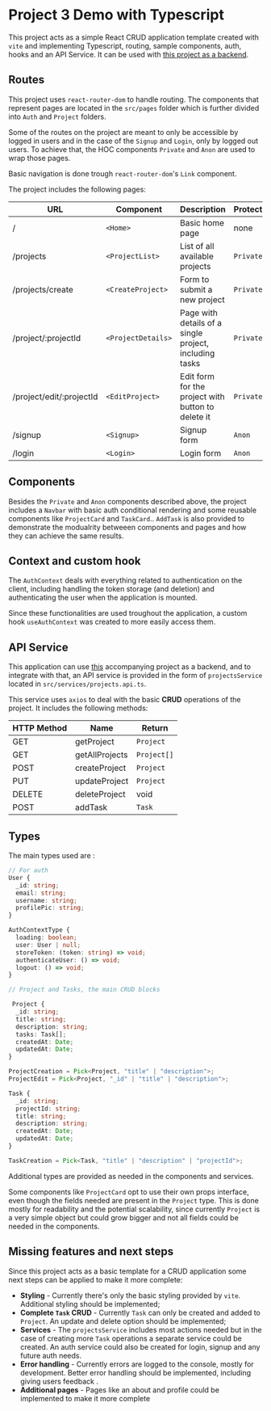 # Project 3 Demo with Typescript

This project acts as a simple React CRUD application template created with `vite` and implementing Typescript, routing, sample components, auth, hooks and an API Service.
It can be used with [this project as a backend](https://github.com/MrAFerreira/project_3_server).

## Routes

This project uses `react-router-dom` to handle routing. The components that represent pages are located in the `src/pages` folder which is further divided into `Auth` and `Project` folders.

Some of the routes on the project are meant to only be accessible by logged in users and in the case of the `Signup` and `Login`, only by logged out users. To achieve that, the HOC components `Private` and `Anon` are used to wrap those pages.

Basic navigation is done trough `react-router-dom`'s `Link` component.

The project includes the following pages:

| URL                      | Component          | Description                                            | Protection |
| ------------------------ | ------------------ | ------------------------------------------------------ | ---------- |
| /                        | `<Home>`           | Basic home page                                        | none       |
| /projects                | `<ProjectList>`    | List of all available projects                         | `Private`  |
| /projects/create         | `<CreateProject>`  | Form to submit a new project                           | `Private`  |
| /project/:projectId      | `<ProjectDetails>` | Page with details of a single project, including tasks | `Private`  |
| /project/edit/:projectId | `<EditProject>`    | Edit form for the project with button to delete it     | `Private`  |
| /signup                  | `<Signup>`         | Signup form                                            | `Anon`     |
| /login                   | `<Login>`          | Login form                                             | `Anon`     |

## Components

Besides the `Private` and `Anon` components described above, the project includes a `Navbar` with basic auth conditional rendering and some reusable components like `ProjectCard` and `TaskCard`..
`AddTask` is also provided to demonstrate the modualrity betweeen components and pages and how they can achieve the same results.

## Context and custom hook

The `AuthContext` deals with everything related to authentication on the client, including handling the token storage (and deletion) and authenticating the user when the application is mounted.

Since these functionalities are used troughout the application, a custom hook `useAuthContext` was created to more easily access them.

## API Service

This application can use [this](https://github.com/MrAFerreira/project_3_server) accompanying project as a backend, and to integrate with that, an API service is provided in the form of `projectsService` located in `src/services/projects.api.ts`.

This service uses `axios` to deal with the basic **CRUD** operations of the project. It includes the following methods:

| HTTP Method | Name           | Return      |
| ----------- | -------------- | ----------- |
| GET         | getProject     | `Project`   |
| GET         | getAllProjects | `Project[]` |
| POST        | createProject  | `Project`   |
| PUT         | updateProject  | `Project`   |
| DELETE      | deleteProject  | void        |
| POST        | addTask        | `Task`      |

## Types

The main types used are :

```ts
// For auth
User {
  _id: string;
  email: string;
  username: string;
  profilePic: string;
}

AuthContextType {
  loading: boolean;
  user: User | null;
  storeToken: (token: string) => void;
  authenticateUser: () => void;
  logout: () => void;
}

// Project and Tasks, the main CRUD blocks

 Project {
  _id: string;
  title: string;
  description: string;
  tasks: Task[];
  createdAt: Date;
  updatedAt: Date;
}

ProjectCreation = Pick<Project, "title" | "description">;
ProjectEdit = Pick<Project, "_id" | "title" | "description">;

Task {
  _id: string;
  projectId: string;
  title: string;
  description: string;
  createdAt: Date;
  updatedAt: Date;
}

TaskCreation = Pick<Task, "title" | "description" | "projectId">;
```

Additional types are provided as needed in the components and services.

Some components like `ProjectCard` opt to use their own props interface, even though the fields needed are present in the `Project` type. This is done mostly for readability and the potential scalability, since currently `Project` is a very simple object but could grow bigger and not all fields could be needed in the components.

## Missing features and next steps

Since this project acts as a basic template for a CRUD application some next steps can be applied to make it more complete:

- **Styling** - Currently there's only the basic styling provided by `vite`. Additional styling should be implemented;
- **Complete `Task` CRUD** - Currently `Task` can only be created and added to `Project`. An update and delete option should be implemented;
- **Services** - The `projectsService` includes most actions needed but in the case of creating more `Task` operations a separate service could be created. An auth service could also be created for login, signup and any future auth needs.
- **Error handling** - Currently errors are logged to the console, mostly for development. Better error handling should be implemented, including giving users feedback .
- **Additional pages** - Pages like an about and profile could be implemented to make it more complete
